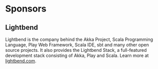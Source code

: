 <a id="sponsors"></a>
# Sponsors

## Lightbend

Lightbend is the company behind the Akka Project, Scala Programming Language,
Play Web Framework, Scala IDE, sbt and many other open source
projects. It also provides the Lightbend Stack, a full-featured development
stack consisting of Akka, Play and Scala. Learn more at
[lightbend.com](http://www.lightbend.com).
